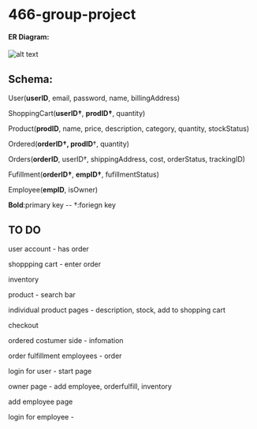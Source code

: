 # 466-group-project
#### ER Diagram: 
![alt text](https://i.imgur.com/zzbvd6Y.jpg "Logo Title Text 1")

## Schema:

User(__userID__, email, password, name, billingAddress)

ShoppingCart(__userID†__, __prodID†__, quantity)

Product(__prodID__, name, price, description, category, quantity, stockStatus)

Ordered(__orderID†, prodID__†, quantity)

Orders(__orderID__, userID†, shippingAddress, cost, orderStatus, trackingID)

Fufillment(__orderID†__, __empID†__, fufillmentStatus)

Employee(__empID__, isOwner)

__Bold__:primary key  --  †:foriegn key


## TO DO

user account - has order

shoppping cart - enter order

inventory 

product - search bar

individual product pages - description, stock, add to shopping cart 

checkout

ordered costumer side - infomation

order fulfillment employees - order

login for user - start page 

owner page - add employee, orderfulfill, inventory

add employee page 

login for employee - 
```

